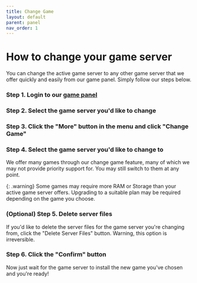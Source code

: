 ```yaml
---
title: Change Game
layout: default
parent: panel
nav_order: 1
---
```


# How to change your game server

You can change the active game server to any other game server that we offer quickly and easily from our game panel. Simply follow our steps below.

### Step 1. Login to our [game panel](https://panel.apexnode.host)

### Step 2. Select the game server you'd like to change

### Step 3. Click the "More" button in the menu and click "Change Game"

### Step 4. Select the game server you'd like to change to

We offer many games through our change game feature, many of which we may not provide priority support for. You may still switch to them at any point.

{: .warning}
Some games may require more RAM or Storage than your active game server offers. Upgrading to a suitable plan may be required depending on the game you choose.

### (Optional) Step 5. Delete server files

If you'd like to delete the server files for the game server you're changing from, click the "Delete Server Files" button. Warning, this option is irreversible.

### Step 6. Click the "Confirm" button

Now just wait for the game server to install the new game you've chosen and you're ready!